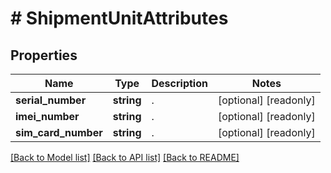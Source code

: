 # # ShipmentUnitAttributes

## Properties

Name | Type | Description | Notes
------------ | ------------- | ------------- | -------------
**serial_number** | **string** | . | [optional] [readonly]
**imei_number** | **string** | . | [optional] [readonly]
**sim_card_number** | **string** | . | [optional] [readonly]

[[Back to Model list]](../../README.md#models) [[Back to API list]](../../README.md#endpoints) [[Back to README]](../../README.md)
